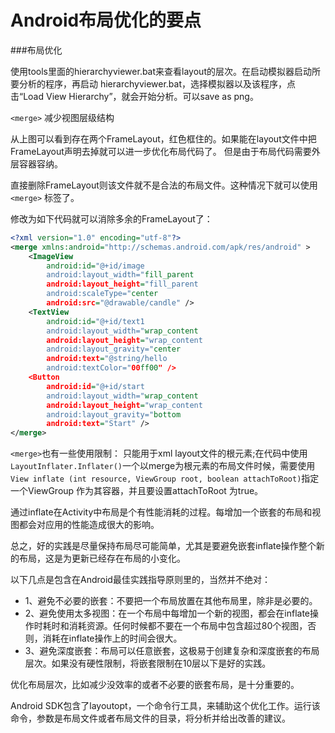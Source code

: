 # Android布局优化的要点

###布局优化

使用tools里面的hierarchyviewer.bat来查看layout的层次。在启动模拟器启动所要分析的程序，再启动 hierarchyviewer.bat，选择模拟器以及该程序，点击“Load View Hierarchy”，就会开始分析。可以save as png。

`<merge>` 减少视图层级结构

从上图可以看到存在两个FrameLayout，红色框住的。如果能在layout文件中把FrameLayout声明去掉就可以进一步优化布局代码了。 但是由于布局代码需要外层容器容纳。

直接删除FrameLayout则该文件就不是合法的布局文件。这种情况下就可以使用`<merge>` 标签了。

修改为如下代码就可以消除多余的FrameLayout了：
```xml
<?xml version="1.0" encoding="utf-8"?>
<merge xmlns:android="http://schemas.android.com/apk/res/android" >
    <ImageView
        android:id="@+id/image
        android:layout_width="fill_parent
        android:layout_height="fill_parent
        android:scaleType="center
        android:src="@drawable/candle" />
    <TextView
        android:id="@+id/text1
        android:layout_width="wrap_content
        android:layout_height="wrap_content
        android:layout_gravity="center
        android:text="@string/hello
        android:textColor="00ff00" />
    <Button
        android:id="@+id/start
        android:layout_width="wrap_content
        android:layout_height="wrap_content
        android:layout_gravity="bottom
        android:text="Start" />
</merge>
```
`<merge>`也有一些使用限制： 只能用于xml layout文件的根元素;在代码中使用`LayoutInflater.Inflater()`一个以merge为根元素的布局文件时候，需要使用`View inflate (int resource, ViewGroup root, boolean attachToRoot)`指定一个ViewGroup 作为其容器，并且要设置attachToRoot 为true。

通过inflate在Activity中布局是个有性能消耗的过程。每增加一个嵌套的布局和视图都会对应用的性能造成很大的影响。

总之，好的实践是尽量保持布局尽可能简单，尤其是要避免嵌套inflate操作整个新的布局，这是为更新已经存在布局的小变化。

以下几点是包含在Android最佳实践指导原则里的，当然并不绝对：

- 1、避免不必要的嵌套：不要把一个布局放置在其他布局里，除非是必要的。
- 2、避免使用太多视图：在一个布局中每增加一个新的视图，都会在inflate操作时耗时和消耗资源。任何时候都不要在一个布局中包含超过80个视图，否则，消耗在inflate操作上的时间会很大。
- 3、避免深度嵌套：布局可以任意嵌套，这极易于创建复杂和深度嵌套的布局层次。如果没有硬性限制，将嵌套限制在10层以下是好的实践。

优化布局层次，比如减少没效率的或者不必要的嵌套布局，是十分重要的。

Android SDK包含了layoutopt，一个命令行工具，来辅助这个优化工作。运行该命令，参数是布局文件或者布局文件的目录，将分析并给出改善的建议。